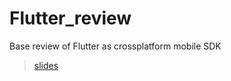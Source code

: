 # Flutter_review
Base review of Flutter as crossplatform mobile SDK

> [slides](https://yuriyluchaninov.github.io/Flutter-review/#/)
